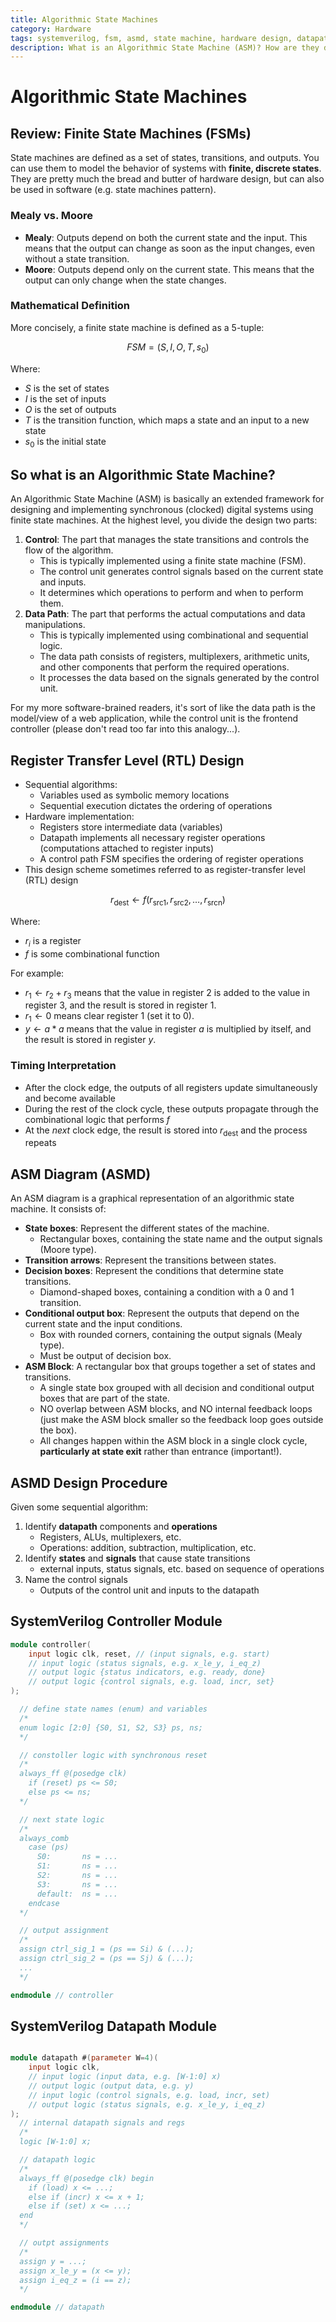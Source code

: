 ```yaml
---
title: Algorithmic State Machines
category: Hardware
tags: systemverilog, fsm, asmd, state machine, hardware design, datapath, pipeline parallelism
description: What is an Algorithmic State Machine (ASM)? How are they designed and implemented in hardware? Is there anything you can learn from them as a software engineer?
---
```


# Algorithmic State Machines

## Review: Finite State Machines (FSMs)

State machines are defined as a set of states, transitions, and outputs. You can use them to model the behavior of systems with **finite, discrete states**. They are pretty much the bread and butter of hardware design, but can also be used in software (e.g. state machines pattern).

### Mealy vs. Moore

- **Mealy**: Outputs depend on both the current state and the input. This means that the output can change as soon as the input changes, even without a state transition.
- **Moore**: Outputs depend only on the current state. This means that the output can only change when the state changes.

### Mathematical Definition

More concisely, a finite state machine is defined as a 5-tuple:

$$
FSM = (S, I, O, T, s_0)
$$

Where:

- $S$ is the set of states
- $I$ is the set of inputs
- $O$ is the set of outputs
- $T$ is the transition function, which maps a state and an input to a new state
- $s_0$ is the initial state

## So what is an Algorithmic State Machine?

An Algorithmic State Machine (ASM) is basically an extended framework for designing and implementing synchronous (clocked) digital systems using finite state machines. At the highest level, you divide the design two parts:

1. **Control**: The part that manages the state transitions and controls the flow of the algorithm.
   - This is typically implemented using a finite state machine (FSM).
   - The control unit generates control signals based on the current state and inputs.
   - It determines which operations to perform and when to perform them.
2. **Data Path**: The part that performs the actual computations and data manipulations.
   - This is typically implemented using combinational and sequential logic.
   - The data path consists of registers, multiplexers, arithmetic units, and other components that perform the required operations.
   - It processes the data based on the signals generated by the control unit.

For my more software-brained readers, it's sort of like the data path is the model/view of a web application, while the control unit is the frontend controller (please don't read too far into this analogy...).

## Register Transfer Level (RTL) Design

- Sequential algorithms:
  - Variables used as symbolic memory locations
  - Sequential execution dictates the ordering of operations
- Hardware implementation:
  - Registers store intermediate data (variables)
  - Datapath implements all necessary register operations (computations attached to register inputs)
  - A control path FSM specifies the ordering of register operations
- This design scheme sometimes referred to as
  register-transfer level (RTL) design

$$
r_{\text{dest}} \leftarrow f(r_{\text{src1}}, r_{\text{src2}}, \ldots, r_{\text{srcn}})
$$

Where:

- $r_{i}$ is a register
- $f$ is some combinational function

For example:

- $r_{1} \leftarrow r_{2} + r_{3}$ means that the value in register 2 is added to the value in register 3, and the result is stored in register 1.
- $r_{1} \leftarrow 0$ means clear register 1 (set it to 0).
- $y \leftarrow a * a$ means that the value in register $a$ is multiplied by itself, and the result is stored in register $y$.

### Timing Interpretation

- After the clock edge, the outputs of all registers update simultaneously and become available
- During the rest of the clock cycle, these outputs propagate through the combinational logic that performs $f$
- At the _next_ clock edge, the result is stored into $r_{\text{dest}}$ and the process repeats

## ASM Diagram (ASMD)

An ASM diagram is a graphical representation of an algorithmic state machine. It consists of:

- **State boxes**: Represent the different states of the machine.
  - Rectangular boxes, containing the state name and the output signals (Moore type).
- **Transition arrows**: Represent the transitions between states.
- **Decision boxes**: Represent the conditions that determine state transitions.
  - Diamond-shaped boxes, containing a condition with a $0$ and $1$ transition.
- **Conditional output box**: Represent the outputs that depend on the current state and the input conditions.
  - Box with rounded corners, containing the output signals (Mealy type).
  - Must be output of decision box.
- **ASM Block**: A rectangular box that groups together a set of states and transitions.
  - A single state box grouped with all decision and conditional output boxes that are part of the state.
  - NO overlap between ASM blocks, and NO internal feedback loops (just make the ASM block smaller so the feedback loop goes outside the box).
  - All changes happen within the ASM block in a single clock cycle, **particularly at state exit** rather than entrance (important!).

## ASMD Design Procedure

Given some sequential algorithm:

1. Identify **datapath** components and **operations**
   - Registers, ALUs, multiplexers, etc.
   - Operations: addition, subtraction, multiplication, etc.
2. Identify **states** and **signals** that cause state transitions
   - external inputs, status signals, etc. based on sequence of operations
3. Name the control signals
   - Outputs of the control unit and inputs to the datapath

## SystemVerilog Controller Module

```verilog
module controller(
    input logic clk, reset, // (input signals, e.g. start)
    // input logic (status signals, e.g. x_le_y, i_eq_z)
    // output logic {status indicators, e.g. ready, done}
    // output logic {control signals, e.g. load, incr, set}
);

  // define state names (enum) and variables
  /*
  enum logic [2:0] {S0, S1, S2, S3} ps, ns;
  */

  // constoller logic with synchronous reset
  /*
  always_ff @(posedge clk)
    if (reset) ps <= S0;
    else ps <= ns;
  */

  // next state logic
  /*
  always_comb
    case (ps)
      S0:       ns = ...
      S1:       ns = ...
      S2:       ns = ...
      S3:       ns = ...
      default:  ns = ...
    endcase
  */

  // output assignment
  /*
  assign ctrl_sig_1 = (ps == Si) & (...);
  assign ctrl_sig_2 = (ps == Sj) & (...);
  ...
  */

endmodule // controller
```

## SystemVerilog Datapath Module

```verilog

module datapath #(parameter W=4)(
    input logic clk,
    // input logic (input data, e.g. [W-1:0] x)
    // output logic (output data, e.g. y)
    // input logic (control signals, e.g. load, incr, set)
    // output logic (status signals, e.g. x_le_y, i_eq_z)
);
  // internal datapath signals and regs
  /*
  logic [W-1:0] x;

  // datapath logic
  /*
  always_ff @(posedge clk) begin
    if (load) x <= ...;
    else if (incr) x <= x + 1;
    else if (set) x <= ...;
  end
  */

  // outpt assignments
  /*
  assign y = ...;
  assign x_le_y = (x <= y);
  assign i_eq_z = (i == z);
  */

endmodule // datapath
```
